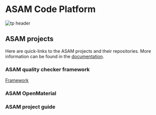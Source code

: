 # ASAM Code Platform
![tp header](/doc/img/asam.png)



## ASAM projects
Here are quick-links to the ASAM projects and their repositories.
More information can be found in the [documentation](https://).

### ASAM quality checker framework
[Framework](https://github.com/asam-ev/qc-framework)


### ASAM OpenMaterial

### ASAM project guide

